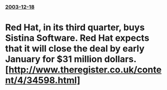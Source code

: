 ### [2003-12-18](/news/2003/12/18/index.md)

#  Red Hat, in its third quarter, buys Sistina Software. Red Hat expects that it will close the deal by early January for $31 million dollars. [http://www.theregister.co.uk/content/4/34598.html]



